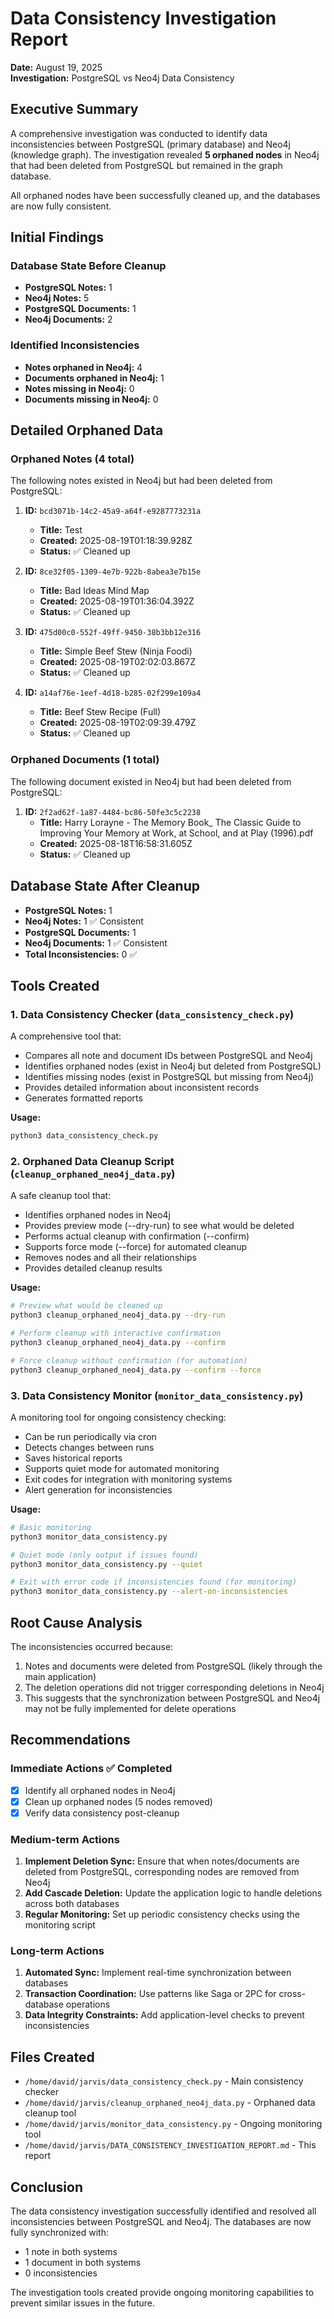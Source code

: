 # Data Consistency Investigation Report
**Date:** August 19, 2025  
**Investigation:** PostgreSQL vs Neo4j Data Consistency

## Executive Summary

A comprehensive investigation was conducted to identify data inconsistencies between PostgreSQL (primary database) and Neo4j (knowledge graph). The investigation revealed **5 orphaned nodes** in Neo4j that had been deleted from PostgreSQL but remained in the graph database.

All orphaned nodes have been successfully cleaned up, and the databases are now fully consistent.

## Initial Findings

### Database State Before Cleanup
- **PostgreSQL Notes:** 1
- **Neo4j Notes:** 5
- **PostgreSQL Documents:** 1  
- **Neo4j Documents:** 2

### Identified Inconsistencies
- **Notes orphaned in Neo4j:** 4
- **Documents orphaned in Neo4j:** 1
- **Notes missing in Neo4j:** 0
- **Documents missing in Neo4j:** 0

## Detailed Orphaned Data

### Orphaned Notes (4 total)
The following notes existed in Neo4j but had been deleted from PostgreSQL:

1. **ID:** `bcd3071b-14c2-45a9-a64f-e9287773231a`
   - **Title:** Test
   - **Created:** 2025-08-19T01:18:39.928Z
   - **Status:** ✅ Cleaned up

2. **ID:** `8ce32f05-1309-4e7b-922b-8abea3e7b15e`
   - **Title:** Bad Ideas Mind Map
   - **Created:** 2025-08-19T01:36:04.392Z
   - **Status:** ✅ Cleaned up

3. **ID:** `475d00c0-552f-49ff-9450-38b3bb12e316`
   - **Title:** Simple Beef Stew (Ninja Foodi)
   - **Created:** 2025-08-19T02:02:03.867Z
   - **Status:** ✅ Cleaned up

4. **ID:** `a14af76e-1eef-4d18-b285-02f299e109a4`
   - **Title:** Beef Stew Recipe (Full)
   - **Created:** 2025-08-19T02:09:39.479Z
   - **Status:** ✅ Cleaned up

### Orphaned Documents (1 total)
The following document existed in Neo4j but had been deleted from PostgreSQL:

1. **ID:** `2f2ad62f-1a87-4484-bc86-50fe3c5c2238`
   - **Title:** Harry Lorayne - The Memory Book_ The Classic Guide to Improving Your Memory at Work, at School, and at Play (1996).pdf
   - **Created:** 2025-08-18T16:58:31.605Z
   - **Status:** ✅ Cleaned up

## Database State After Cleanup
- **PostgreSQL Notes:** 1
- **Neo4j Notes:** 1 ✅ Consistent
- **PostgreSQL Documents:** 1
- **Neo4j Documents:** 1 ✅ Consistent
- **Total Inconsistencies:** 0 ✅

## Tools Created

### 1. Data Consistency Checker (`data_consistency_check.py`)
A comprehensive tool that:
- Compares all note and document IDs between PostgreSQL and Neo4j
- Identifies orphaned nodes (exist in Neo4j but deleted from PostgreSQL)
- Identifies missing nodes (exist in PostgreSQL but missing from Neo4j)
- Provides detailed information about inconsistent records
- Generates formatted reports

**Usage:**
```bash
python3 data_consistency_check.py
```

### 2. Orphaned Data Cleanup Script (`cleanup_orphaned_neo4j_data.py`)
A safe cleanup tool that:
- Identifies orphaned nodes in Neo4j
- Provides preview mode (--dry-run) to see what would be deleted
- Performs actual cleanup with confirmation (--confirm)
- Supports force mode (--force) for automated cleanup
- Removes nodes and all their relationships
- Provides detailed cleanup results

**Usage:**
```bash
# Preview what would be cleaned up
python3 cleanup_orphaned_neo4j_data.py --dry-run

# Perform cleanup with interactive confirmation
python3 cleanup_orphaned_neo4j_data.py --confirm

# Force cleanup without confirmation (for automation)
python3 cleanup_orphaned_neo4j_data.py --confirm --force
```

### 3. Data Consistency Monitor (`monitor_data_consistency.py`)
A monitoring tool for ongoing consistency checking:
- Can be run periodically via cron
- Detects changes between runs
- Saves historical reports
- Supports quiet mode for automated monitoring
- Exit codes for integration with monitoring systems
- Alert generation for inconsistencies

**Usage:**
```bash
# Basic monitoring
python3 monitor_data_consistency.py

# Quiet mode (only output if issues found)
python3 monitor_data_consistency.py --quiet

# Exit with error code if inconsistencies found (for monitoring)
python3 monitor_data_consistency.py --alert-on-inconsistencies
```

## Root Cause Analysis

The inconsistencies occurred because:
1. Notes and documents were deleted from PostgreSQL (likely through the main application)
2. The deletion operations did not trigger corresponding deletions in Neo4j
3. This suggests that the synchronization between PostgreSQL and Neo4j may not be fully implemented for delete operations

## Recommendations

### Immediate Actions ✅ Completed
- [x] Identify all orphaned nodes in Neo4j
- [x] Clean up orphaned nodes (5 nodes removed)
- [x] Verify data consistency post-cleanup

### Medium-term Actions
1. **Implement Deletion Sync:** Ensure that when notes/documents are deleted from PostgreSQL, corresponding nodes are removed from Neo4j
2. **Add Cascade Deletion:** Update the application logic to handle deletions across both databases
3. **Regular Monitoring:** Set up periodic consistency checks using the monitoring script

### Long-term Actions  
1. **Automated Sync:** Implement real-time synchronization between databases
2. **Transaction Coordination:** Use patterns like Saga or 2PC for cross-database operations
3. **Data Integrity Constraints:** Add application-level checks to prevent inconsistencies

## Files Created
- `/home/david/jarvis/data_consistency_check.py` - Main consistency checker
- `/home/david/jarvis/cleanup_orphaned_neo4j_data.py` - Orphaned data cleanup tool
- `/home/david/jarvis/monitor_data_consistency.py` - Ongoing monitoring tool
- `/home/david/jarvis/DATA_CONSISTENCY_INVESTIGATION_REPORT.md` - This report

## Conclusion

The data consistency investigation successfully identified and resolved all inconsistencies between PostgreSQL and Neo4j. The databases are now fully synchronized with:
- 1 note in both systems
- 1 document in both systems  
- 0 inconsistencies

The investigation tools created provide ongoing monitoring capabilities to prevent similar issues in the future.